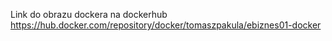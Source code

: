 Link do obrazu dockera na dockerhub
https://hub.docker.com/repository/docker/tomaszpakula/ebiznes01-docker